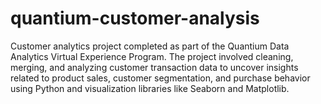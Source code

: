 # quantium-customer-analysis
Customer analytics project completed as part of the Quantium Data Analytics Virtual Experience Program. The project involved cleaning, merging, and analyzing customer transaction data to uncover insights related to product sales, customer segmentation, and purchase behavior using Python and visualization libraries like Seaborn and Matplotlib.
